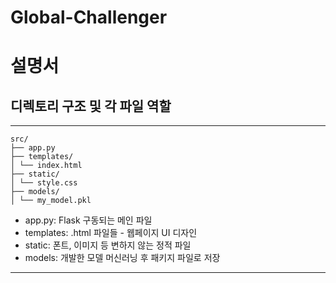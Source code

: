 # Global-Challenger

# 설명서

## 디렉토리 구조 및 각 파일 역할

---

```
src/
├── app.py
├── templates/
│ └── index.html
├── static/
│ └── style.css
├── models/
│ └── my_model.pkl
```

- app.py: Flask 구동되는 메인 파일
- templates: .html 파일들 - 웹페이지 UI 디자인
- static: 폰트, 이미지 등 변하지 않는 정적 파일
- models: 개발한 모델 머신러닝 후 패키지 파일로 저장

---
